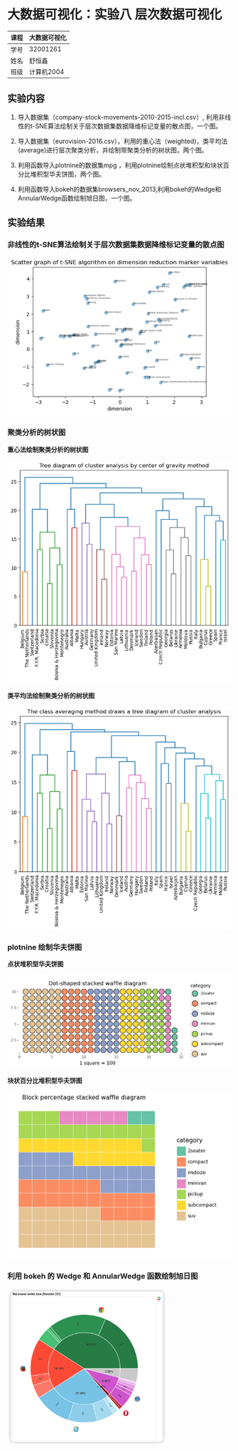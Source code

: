 #  大数据可视化：实验八 层次数据可视化

| 课程 | 大数据可视化 |
| ---- | ------------ |
| 学号 | 32001261     |
| 姓名 | 舒恒鑫       |
| 班级 | 计算机2004   |

## 实验内容

1. 导入数据集（company-stock-movements-2010-2015-incl.csv）, 利用非线性的t-SNE算法绘制关于层次数据集数据降维标记变量的散点图，一个图。

2. 导入数据集（eurovision-2016.csv），利用的重心法（weighted)，类平均法(average)进行层次聚类分析，并绘制带聚类分析的树状图，两个图。
3. 利用函数导入plotnine的数据集mpg ，利用plotnine绘制点状堆积型和块状百分比堆积型华夫饼图，两个图。
4. 利用函数导入bokeh的数据集browsers_nov_2013,利用bokeh的Wedge和AnnularWedge函数绘制旭日图，一个图。

## 实验结果

### 非线性的t-SNE算法绘制关于层次数据集数据降维标记变量的散点图

<img src="./images.assets/image-20221203164245358.png" alt="image-20221203164245358" style="zoom:90%;" />

### 聚类分析的树状图

**重心法绘制聚类分析的树状图**

<img src="./images.assets/image-20221203165021212.png" alt="image-20221203165021212" style="zoom:90%;" />

**类平均法绘制聚类分析的树状图**

<img src="./images.assets/image-20221203165032826.png" alt="image-20221203165032826" style="zoom:90%;" />

### plotnine 绘制华夫饼图

**点状堆积型华夫饼图**

![image-20221203170608427](./images.assets/image-20221203170608427.png)

**块状百分比堆积型华夫饼图**

![image-20221203170517312](./images.assets/image-20221203170517312.png)

### 利用 bokeh 的 Wedge 和 AnnularWedge 函数绘制旭日图

<img src="./images.assets/image-20221203170929528.png" alt="image-20221203170929528" style="zoom:35%;" />
